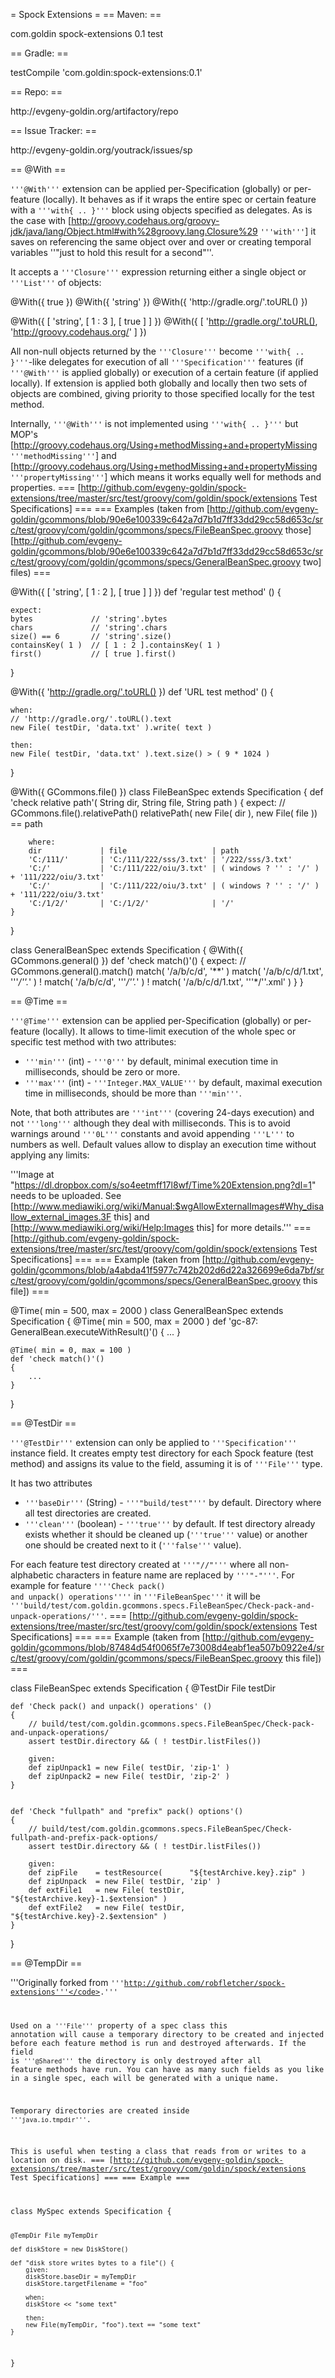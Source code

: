 = Spock Extensions =
== Maven: ==

<syntaxhighlight lang="text">
<dependency>
    <groupId>com.goldin</groupId>
    <artifactId>spock-extensions</artifactId>
    <version>0.1</version>
    <scope>test</scope>
</dependency>
</syntaxhighlight>


== Gradle: ==

<syntaxhighlight lang="text">
testCompile 'com.goldin:spock-extensions:0.1'
</syntaxhighlight>


== Repo: ==

<syntaxhighlight lang="text">
http://evgeny-goldin.org/artifactory/repo
</syntaxhighlight>


== Issue Tracker: ==

<syntaxhighlight lang="text">
http://evgeny-goldin.org/youtrack/issues/sp
</syntaxhighlight>


== @With ==

<code>'''@With'''</code> extension can be applied per-Specification (globally) or per-feature (locally). It behaves as if it wraps the entire spec
or certain feature with a <code>'''with{ .. }'''</code> block using objects specified as delegates. As is the case with [http://groovy.codehaus.org/groovy-jdk/java/lang/Object.html#with%28groovy.lang.Closure%29 <code>'''with'''</code>]
it saves on referencing the same object over and over or creating temporal variables ''"just to hold this result for a second"''.

It accepts a <code>'''Closure'''</code> expression returning either a single object or <code>'''List'''</code> of objects:

<syntaxhighlight lang="text">
@With({ true })
@With({ 'string' })
@With({ 'http://gradle.org/'.toURL() })

@With({ [ 'string', [ 1 : 3 ], [ true ] ] })
@With({ [ 'http://gradle.org/'.toURL(), 'http://groovy.codehaus.org/' ] })
</syntaxhighlight>


All non-null objects returned by the <code>'''Closure'''</code> become <code>'''with{ .. }'''</code>-like delegates for execution of all <code>'''Specification'''</code> features
(if <code>'''@With'''</code> is applied globally) or execution of a certain feature (if applied locally). If extension is applied both globally
and locally then two sets of objects are combined, giving priority to those specified locally for the test method.

Internally, <code>'''@With'''</code> is not implemented using <code>'''with{ .. }'''</code> but MOP's [http://groovy.codehaus.org/Using+methodMissing+and+propertyMissing <code>'''methodMissing'''</code>] and [http://groovy.codehaus.org/Using+methodMissing+and+propertyMissing <code>'''propertyMissing'''</code>]
which means it works equally well for methods and properties.
=== [http://github.com/evgeny-goldin/spock-extensions/tree/master/src/test/groovy/com/goldin/spock/extensions Test Specifications] ===
=== Examples (taken from [http://github.com/evgeny-goldin/gcommons/blob/90e6e100339c642a7d7b1d7ff33dd29cc58d653c/src/test/groovy/com/goldin/gcommons/specs/FileBeanSpec.groovy those] [http://github.com/evgeny-goldin/gcommons/blob/90e6e100339c642a7d7b1d7ff33dd29cc58d653c/src/test/groovy/com/goldin/gcommons/specs/GeneralBeanSpec.groovy two] files) ===

<syntaxhighlight lang="text">
@With({ [ 'string', [ 1 : 2 ], [ true ] ] })
def 'regular test method' () {

    expect:
    bytes             // 'string'.bytes
    chars             // 'string'.chars
    size() == 6       // 'string'.size()
    containsKey( 1 )  // [ 1 : 2 ].containsKey( 1 )
    first()           // [ true ].first()
}


@With({ 'http://gradle.org/'.toURL() })
def 'URL test method' () {

    when:
    // 'http://gradle.org/'.toURL().text
    new File( testDir, 'data.txt' ).write( text )

    then:
    new File( testDir, 'data.txt' ).text.size() > ( 9 * 1024 )
}


@With({ GCommons.file() })
class FileBeanSpec extends Specification
{
    def 'check relative path'( String dir, String file, String path )
    {
        expect:
        // GCommons.file().relativePath()
        relativePath( new File( dir ), new File( file )) == path

        where:
        dir             | file                   | path
        'C:/111/'       | 'C:/111/222/sss/3.txt' | '/222/sss/3.txt'
        'C:/'           | 'C:/111/222/oiu/3.txt' | ( windows ? '' : '/' ) + '111/222/oiu/3.txt'
        'C:/'           | 'C:/111/222/oiu/3.txt' | ( windows ? '' : '/' ) + '111/222/oiu/3.txt'
        'C:/1/2/'       | 'C:/1/2/'              | '/'
    }
}


class GeneralBeanSpec extends Specification
{
    @With({ GCommons.general() })
    def 'check match()'()
    {
        expect:
        // GCommons.general().match()
        match( '/a/b/c/d', '**' )
        match( '/a/b/c/d/1.txt', '''*/''.*' )
      ! match( '/a/b/c/d', '''*/''.*' )
      ! match( '/a/b/c/d/1.txt', '''*/''.xml'  )
    }
}
</syntaxhighlight>


== @Time ==


<code>'''@Time'''</code> extension can be applied per-Specification (globally) or per-feature (locally). It allows to time-limit execution of the whole spec or specific test method with two attributes:

* <code>'''min'''</code> (int) - <code>'''0'''</code> by default, minimal execution time in milliseconds, should be zero or more.
* <code>'''max'''</code> (int) - <code>'''Integer.MAX_VALUE'''</code> by default, maximal execution time in milliseconds, should be more than <code>'''min'''</code>.

Note, that both attributes are <code>'''int'''</code> (covering 24-days execution) and not <code>'''long'''</code> although they deal with milliseconds. This is to avoid warnings around <code>'''0L'''</code> constants and avoid appending <code>'''L'''</code> to numbers as well.
Default values allow to display an execution time without applying any limits:

'''Image at "https://dl.dropbox.com/s/so4eetmff17l8wf/Time%20Extension.png?dl=1" needs to be uploaded. See [http://www.mediawiki.org/wiki/Manual:$wgAllowExternalImages#Why_disallow_external_images.3F this] and [http://www.mediawiki.org/wiki/Help:Images this] for more details.'''
=== [http://github.com/evgeny-goldin/spock-extensions/tree/master/src/test/groovy/com/goldin/spock/extensions Test Specifications] ===
=== Example (taken from [http://github.com/evgeny-goldin/gcommons/blob/a4abda41f5977c742b202d6d22a326699e6da7bf/src/test/groovy/com/goldin/gcommons/specs/GeneralBeanSpec.groovy this file]) ===


<syntaxhighlight lang="text">
@Time( min = 500, max = 2000 )
class GeneralBeanSpec extends Specification
{
    @Time( min = 500, max = 2000 )
    def 'gc-87: GeneralBean.executeWithResult()'()
    {
        ...
    }


    @Time( min = 0, max = 100 )
    def 'check match()'()
    {
        ...
    }
}
</syntaxhighlight>


== @TestDir ==


<code>'''@TestDir'''</code> extension can only be applied to <code>'''Specification'''</code> instance field. It creates empty test directory for each Spock feature (test method) and assigns
its value to the field, assuming it is of <code>'''File'''</code> type.

It has two attributes

* <code>'''baseDir'''</code> (String) - <code>'''"build/test"'''</code> by default.
   Directory where all test directories are created.
* <code>'''clean'''</code>  (boolean) - <code>'''true'''</code> by default.
   If test directory already exists whether it should be cleaned up (<code>'''true'''</code> value) or another one should be created next to it (<code>'''false'''</code> value).

For each feature test directory created at <code>'''"<baseDir>/<spec FQCN>/<feature name>"'''</code> where all non-alphabetic characters in feature name are replaced by <code>'''"-"'''</code>.
For example for feature <code>''''Check pack() and unpack() operations''''</code> in <code>'''FileBeanSpec'''</code> it will be <code>'''build/test/com.goldin.gcommons.specs.FileBeanSpec/Check-pack-and-unpack-operations/'''</code>.
=== [http://github.com/evgeny-goldin/spock-extensions/tree/master/src/test/groovy/com/goldin/spock/extensions Test Specifications] ===
=== Example (taken from [http://github.com/evgeny-goldin/gcommons/blob/87484d54f0065f7e73008d4eabf1ea507b0922e4/src/test/groovy/com/goldin/gcommons/specs/FileBeanSpec.groovy this file]) ===


<syntaxhighlight lang="text">
class FileBeanSpec extends Specification
{
    @TestDir File testDir

    def 'Check pack() and unpack() operations' ()
    {
        // build/test/com.goldin.gcommons.specs.FileBeanSpec/Check-pack-and-unpack-operations/
        assert testDir.directory && ( ! testDir.listFiles())

        given:
        def zipUnpack1 = new File( testDir, 'zip-1' )
        def zipUnpack2 = new File( testDir, 'zip-2' )
    }


    def 'Check "fullpath" and "prefix" pack() options'()
    {
        // build/test/com.goldin.gcommons.specs.FileBeanSpec/Check-fullpath-and-prefix-pack-options/
        assert testDir.directory && ( ! testDir.listFiles())

        given:
        def zipFile    = testResource(      "${testArchive.key}.zip" )
        def zipUnpack  = new File( testDir, 'zip' )
        def extFile1   = new File( testDir, "${testArchive.key}-1.$extension" )
        def extFile2   = new File( testDir, "${testArchive.key}-2.$extension" )
    }
}
</syntaxhighlight>


== @TempDir ==

'''Originally forked from <code>'''http://github.com/robfletcher/spock-extensions'''</code>.'''

Used on a <code>'''File'''</code> property of a spec class this annotation will cause
a temporary directory to be created and injected before each feature
method is run and destroyed afterwards. If the field is <code>'''@Shared'''</code> the
directory is only destroyed after all feature methods have run. You
can have as many such fields as you like in a single spec, each will
be generated with a unique name.

Temporary directories are created inside <code>'''java.io.tmpdir'''</code>.

This is useful when testing a class that reads from or writes to a
location on disk.
=== [http://github.com/evgeny-goldin/spock-extensions/tree/master/src/test/groovy/com/goldin/spock/extensions Test Specifications] ===
=== Example ===

<syntaxhighlight lang="text">
class MySpec extends Specification {

    @TempDir File myTempDir

    def diskStore = new DiskStore()

    def "disk store writes bytes to a file"() {
        given:
        diskStore.baseDir = myTempDir
        diskStore.targetFilename = "foo"

        when:
        diskStore << "some text"

        then:
        new File(myTempDir, "foo").text == "some text"
    }

}
</syntaxhighlight>


